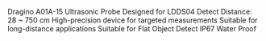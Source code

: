 Dragino A01A-15 Ultrasonic Probe
Designed for LDDS04
Detect Distance: 28 ~ 750 cm
High-precision device for targeted measurements
Suitable for long-distance applications
Suitable for Flat Object Detect
IP67 Water Proof
